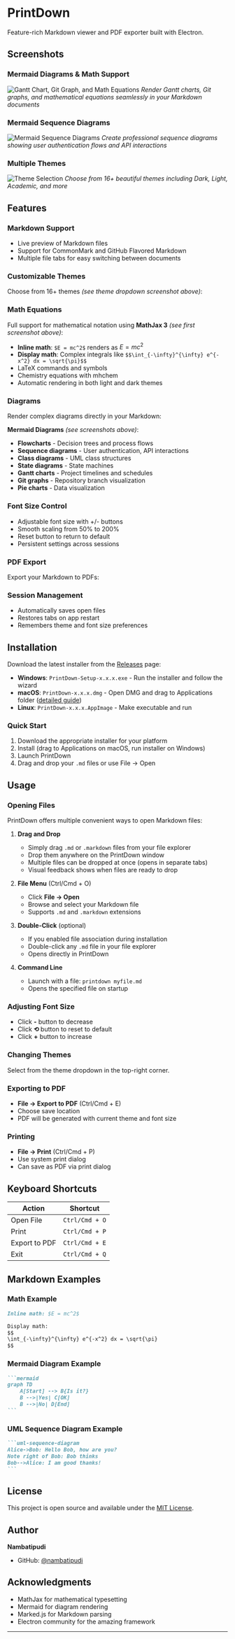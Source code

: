 # PrintDown

Feature-rich Markdown viewer and PDF exporter built with Electron.

## Screenshots

### Mermaid Diagrams & Math Support
![Gantt Chart, Git Graph, and Math Equations](./docs/screenshots/diagrams-math.png)
*Render Gantt charts, Git graphs, and mathematical equations seamlessly in your Markdown documents*

### Mermaid Sequence Diagrams
![Mermaid Sequence Diagrams](./docs/screenshots/sequence-diagrams.png)
*Create professional sequence diagrams showing user authentication flows and API interactions*

### Multiple Themes
![Theme Selection](./docs/screenshots/themes.png)
*Choose from 16+ beautiful themes including Dark, Light, Academic, and more*

## Features

### Markdown Support
- Live preview of Markdown files
- Support for CommonMark and GitHub Flavored Markdown
- Multiple file tabs for easy switching between documents

### Customizable Themes
Choose from 16+ themes *(see theme dropdown screenshot above)*:

### Math Equations
Full support for mathematical notation using **MathJax 3** *(see first screenshot above)*:
- **Inline math**: `$E = mc^2$` renders as $E = mc^2$
- **Display math**: Complex integrals like `$$\int_{-\infty}^{\infty} e^{-x^2} dx = \sqrt{\pi}$$`
- LaTeX commands and symbols
- Chemistry equations with mhchem
- Automatic rendering in both light and dark themes

### Diagrams
Render complex diagrams directly in your Markdown:

**Mermaid Diagrams** *(see screenshots above)*:
- **Flowcharts** - Decision trees and process flows
- **Sequence diagrams** - User authentication, API interactions
- **Class diagrams** - UML class structures
- **State diagrams** - State machines
- **Gantt charts** - Project timelines and schedules
- **Git graphs** - Repository branch visualization
- **Pie charts** - Data visualization

### Font Size Control
- Adjustable font size with +/- buttons
- Smooth scaling from 50% to 200%
- Reset button to return to default
- Persistent settings across sessions

### PDF Export
Export your Markdown to PDFs:

### Session Management
- Automatically saves open files
- Restores tabs on app restart
- Remembers theme and font size preferences

## Installation

Download the latest installer from the [Releases](https://github.com/nambatipudi/PrintDown/releases) page:

- **Windows**: `PrintDown-Setup-x.x.x.exe` - Run the installer and follow the wizard
- **macOS**: `PrintDown-x.x.x.dmg` - Open DMG and drag to Applications folder ([detailed guide](MACOS_INSTALLATION.md))
- **Linux**: `PrintDown-x.x.x.AppImage` - Make executable and run

### Quick Start
1. Download the appropriate installer for your platform
2. Install (drag to Applications on macOS, run installer on Windows)
3. Launch PrintDown
4. Drag and drop your `.md` files or use File → Open


## Usage

### Opening Files

PrintDown offers multiple convenient ways to open Markdown files:

1. **Drag and Drop** 
   - Simply drag `.md` or `.markdown` files from your file explorer
   - Drop them anywhere on the PrintDown window
   - Multiple files can be dropped at once (opens in separate tabs)
   - Visual feedback shows when files are ready to drop

2. **File Menu** (Ctrl/Cmd + O)
   - Click **File → Open**
   - Browse and select your Markdown file
   - Supports `.md` and `.markdown` extensions

3. **Double-Click** (optional)
   - If you enabled file association during installation
   - Double-click any `.md` file in your file explorer
   - Opens directly in PrintDown

4. **Command Line**
   - Launch with a file: `printdown myfile.md`
   - Opens the specified file on startup

### Adjusting Font Size
- Click **-** button to decrease
- Click **⟲** button to reset to default
- Click **+** button to increase

### Changing Themes
Select from the theme dropdown in the top-right corner.

### Exporting to PDF
- **File → Export to PDF** (Ctrl/Cmd + E)
- Choose save location
- PDF will be generated with current theme and font size

### Printing
- **File → Print** (Ctrl/Cmd + P)
- Use system print dialog
- Can save as PDF via print dialog

## Keyboard Shortcuts

| Action | Shortcut |
|--------|----------|
| Open File | `Ctrl/Cmd + O` |
| Print | `Ctrl/Cmd + P` |
| Export to PDF | `Ctrl/Cmd + E` |
| Exit | `Ctrl/Cmd + Q` |

## Markdown Examples

### Math Example
```markdown
Inline math: $E = mc^2$

Display math:
$$
\int_{-\infty}^{\infty} e^{-x^2} dx = \sqrt{\pi}
$$
```

### Mermaid Diagram Example
````markdown
```mermaid
graph TD
    A[Start] --> B{Is it?}
    B -->|Yes| C[OK]
    B -->|No| D[End]
```
````

### UML Sequence Diagram Example
````markdown
```uml-sequence-diagram
Alice->Bob: Hello Bob, how are you?
Note right of Bob: Bob thinks
Bob-->Alice: I am good thanks!
```
````

## License

This project is open source and available under the [MIT License](LICENSE).

## Author

**Nambatipudi**
- GitHub: [@nambatipudi](https://github.com/nambatipudi)

## Acknowledgments

- MathJax for mathematical typesetting
- Mermaid for diagram rendering
- Marked.js for Markdown parsing
- Electron community for the amazing framework

---
